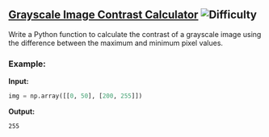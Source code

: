 ## [Grayscale Image Contrast Calculator](https://www.deep-ml.com/problems/82) ![Difficulty](https://img.shields.io/badge/-Easy-brightgreen)

Write a Python function to calculate the contrast of a grayscale image using the difference between the maximum and minimum pixel values.

### Example:

**Input:**

```python
img = np.array([[0, 50], [200, 255]])
```


**Output:**

```255```
